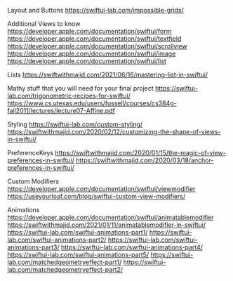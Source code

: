 Layout and Buttons
https://swiftui-lab.com/impossible-grids/

Additional Views to know
https://developer.apple.com/documentation/swiftui/form
https://developer.apple.com/documentation/swiftui/textfield
https://developer.apple.com/documentation/swiftui/scrollview
https://developer.apple.com/documentation/swiftui/image
https://developer.apple.com/documentation/swiftui/list

Lists
https://swiftwithmajid.com/2021/06/16/mastering-list-in-swiftui/

Mathy stuff that you will need for your final project
https://swiftui-lab.com/trigonometric-recipes-for-swiftui/
https://www.cs.utexas.edu/users/fussell/courses/cs384g-fall2011/lectures/lecture07-Affine.pdf

Styling
https://swiftui-lab.com/custom-styling/
https://swiftwithmajid.com/2020/02/12/customizing-the-shape-of-views-in-swiftui/

PreferenceKeys
https://swiftwithmajid.com/2020/01/15/the-magic-of-view-preferences-in-swiftui/
https://swiftwithmajid.com/2020/03/18/anchor-preferences-in-swiftui/

Custom Modifiers
https://developer.apple.com/documentation/swiftui/viewmodifier
https://useyourloaf.com/blog/swiftui-custom-view-modifiers/

Animations
https://developer.apple.com/documentation/swiftui/animatablemodifier
https://swiftwithmajid.com/2021/01/11/animatablemodifier-in-swiftui/
https://swiftui-lab.com/swiftui-animations-part1/
https://swiftui-lab.com/swiftui-animations-part2/
https://swiftui-lab.com/swiftui-animations-part3/
https://swiftui-lab.com/swiftui-animations-part4/
https://swiftui-lab.com/swiftui-animations-part5/
https://swiftui-lab.com/matchedgeometryeffect-part1/
https://swiftui-lab.com/matchedgeometryeffect-part2/

